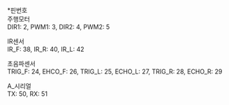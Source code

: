 *핀번호   
주행모터   
DIR1: 2, PWM1: 3, DIR2: 4, PWM2: 5    
   
IR센서   
IR_F: 38, IR_R: 40, IR_L: 42   
   
초음파센서   
TRIG_F: 24, EHCO_F: 26, TRIG_L: 25, ECHO_L: 27, TRIG_R: 28, ECHO_R: 29   
   
A_시리얼   
TX: 50, RX: 51   
